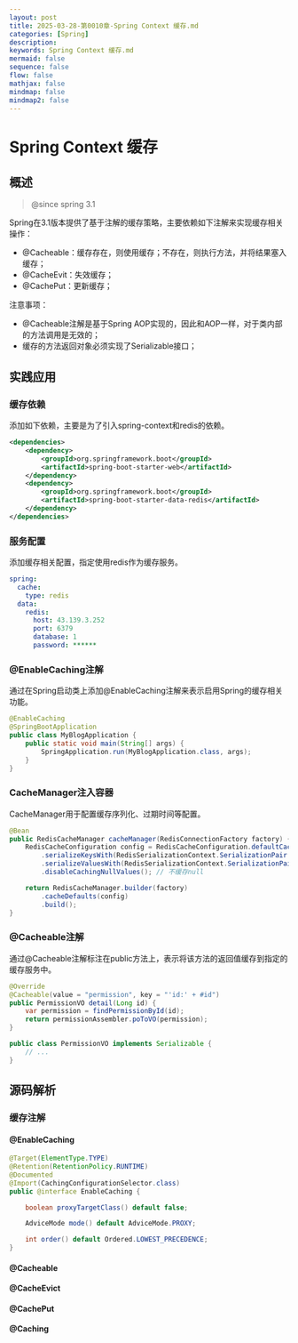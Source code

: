 ```yaml
---
layout: post
title: 2025-03-28-第0010章-Spring Context 缓存.md
categories: [Spring]
description: 
keywords: Spring Context 缓存.md
mermaid: false
sequence: false
flow: false
mathjax: false
mindmap: false
mindmap2: false
---
```

# Spring Context 缓存

## 概述

> @since spring 3.1



Spring在3.1版本提供了基于注解的缓存策略，主要依赖如下注解来实现缓存相关操作：

- @Cacheable：缓存存在，则使用缓存；不存在，则执行方法，并将结果塞入缓存；
- @CacheEvit：失效缓存；
- @CachePut：更新缓存；



注意事项：

- @Cacheable注解是基于Spring AOP实现的，因此和AOP一样，对于类内部的方法调用是无效的；
- 缓存的方法返回对象必须实现了Serializable接口；



## 实践应用

### 缓存依赖

添加如下依赖，主要是为了引入spring-context和redis的依赖。

```xml
<dependencies>
    <dependency>
        <groupId>org.springframework.boot</groupId>
        <artifactId>spring-boot-starter-web</artifactId>
    </dependency>
    <dependency>
        <groupId>org.springframework.boot</groupId>
        <artifactId>spring-boot-starter-data-redis</artifactId>
    </dependency>
</dependencies>
```



### 服务配置

添加缓存相关配置，指定使用redis作为缓存服务。

```yaml
spring:  
  cache:
    type: redis
  data:
    redis:
      host: 43.139.3.252
      port: 6379
      database: 1
      password: ******
```



### @EnableCaching注解

通过在Spring启动类上添加@EnableCaching注解来表示启用Spring的缓存相关功能。

```java
@EnableCaching
@SpringBootApplication
public class MyBlogApplication {
    public static void main(String[] args) {
        SpringApplication.run(MyBlogApplication.class, args);
    }
}
```



### CacheManager注入容器

CacheManager用于配置缓存序列化、过期时间等配置。

```java
@Bean
public RedisCacheManager cacheManager(RedisConnectionFactory factory) {
    RedisCacheConfiguration config = RedisCacheConfiguration.defaultCacheConfig()
        .serializeKeysWith(RedisSerializationContext.SerializationPair.fromSerializer(new StringRedisSerializer()))
        .serializeValuesWith(RedisSerializationContext.SerializationPair.fromSerializer(new GenericJackson2JsonRedisSerializer()))
        .disableCachingNullValues(); // 不缓存null

    return RedisCacheManager.builder(factory)
        .cacheDefaults(config)
        .build();
}
```



### @Cacheable注解

通过@Cacheable注解标注在public方法上，表示将该方法的返回值缓存到指定的缓存服务中。

```java
@Override
@Cacheable(value = "permission", key = "'id:' + #id")
public PermissionVO detail(Long id) {
    var permission = findPermissionById(id);
    return permissionAssembler.poToVO(permission);
}
```



```java
public class PermissionVO implements Serializable {
    // ...
}
```



## 源码解析

### 缓存注解

#### @EnableCaching

```java
@Target(ElementType.TYPE)
@Retention(RetentionPolicy.RUNTIME)
@Documented
@Import(CachingConfigurationSelector.class)
public @interface EnableCaching {

	boolean proxyTargetClass() default false;

	AdviceMode mode() default AdviceMode.PROXY;

	int order() default Ordered.LOWEST_PRECEDENCE;
}
```



#### @Cacheable



#### @CacheEvict



#### @CachePut



#### @Caching